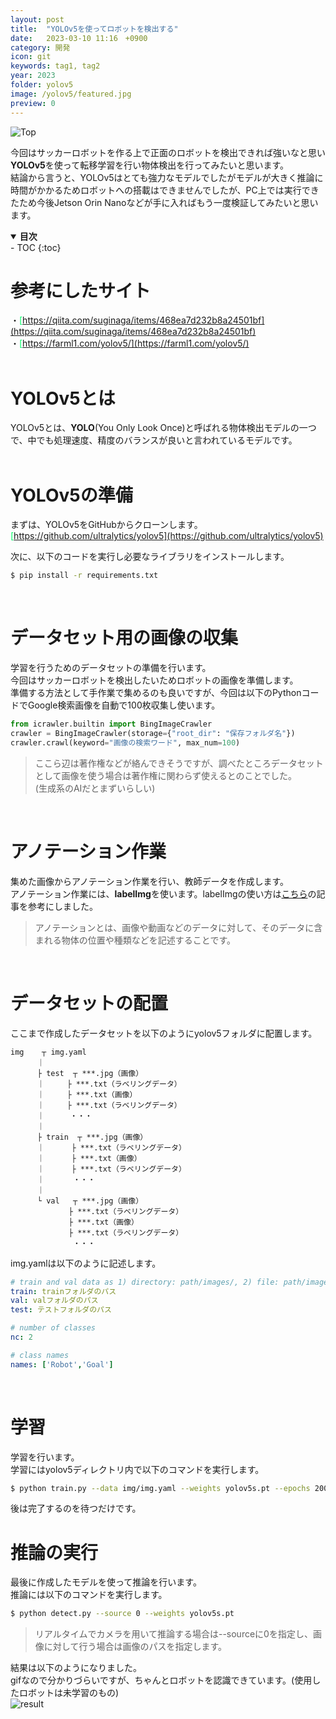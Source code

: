 ```yaml
---
layout: post
title:  "YOLOv5を使ってロボットを検出する"
date:   2023-03-10 11:16　+0900
category: 開発
icon: git
keywords: tag1, tag2
year: 2023
folder: yolov5
image: /yolov5/featured.jpg
preview: 0
---
```


![Top](../../post-img/開発/yolov5/yolov5.gif)

今回はサッカーロボットを作る上で正面のロボットを検出できれば強いなと思い**YOLOv5**を使って転移学習を行い物体検出を行ってみたいと思います。<br>
結論から言うと、YOLOv5はとても強力なモデルでしたがモデルが大きく推論に時間がかかるためロボットへの搭載はできませんでしたが、PC上では実行できたため今後Jetson Orin Nanoなどが手に入ればもう一度検証してみたいと思います。

<details open markdown="block">
  <summary><b>目次</b></summary>
- TOC
{:toc}
</details>

# 参考にしたサイト
・<span style="color: #00FF66; ">[https://qiita.com/suginaga/items/468ea7d232b8a24501bf](https://qiita.com/suginaga/items/468ea7d232b8a24501bf)</span>
<br>
・<span style="color: #00FF66; ">[https://farml1.com/yolov5/](https://farml1.com/yolov5/)</span>
<br><br>

# YOLOv5とは
YOLOv5とは、**YOLO**(You Only Look Once)と呼ばれる物体検出モデルの一つで、中でも処理速度、精度のバランスが良いと言われているモデルです。<br>
<br>

# YOLOv5の準備
まずは、YOLOv5をGitHubからクローンします。<br>
<span style="color: #00FF66; ">[https://github.com/ultralytics/yolov5](https://github.com/ultralytics/yolov5)</span>
<br>

次に、以下のコードを実行し必要なライブラリをインストールします。<br>
```bash
$ pip install -r requirements.txt
```
<br>

# データセット用の画像の収集
学習を行うためのデータセットの準備を行います。<br>
今回はサッカーロボットを検出したいためロボットの画像を準備します。<br>
準備する方法として手作業で集めるのも良いですが、今回は以下のPythonコードでGoogle検索画像を自動で100枚収集し使います。<br>
```python
from icrawler.builtin import BingImageCrawler
crawler = BingImageCrawler(storage={"root_dir": "保存フォルダ名"})
crawler.crawl(keyword="画像の検索ワード", max_num=100)
```

> ここら辺は著作権などが絡んできそうですが、調べたところデータセットとして画像を使う場合は著作権に関わらず使えるとのことでした。<br>
(生成系のAIだとまずいらしい)<br>

<br>

# アノテーション作業
集めた画像からアノテーション作業を行い、教師データを作成します。<br>
アノテーション作業には、**labelImg**を使います。labelImgの使い方は<span style="color: #00FF66; ">[こちら](https://laid-back-scientist.com/labelimg)</span>の記事を参考にしました。<br>
> アノテーションとは、画像や動画などのデータに対して、そのデータに含まれる物体の位置や種類などを記述することです。<br>

<br>


# データセットの配置
ここまで作成したデータセットを以下のようにyolov5フォルダに配置します。<br>
```
img    ┬ img.yaml
　　　 ｜　
　　　 ├ test  ┬ ***.jpg（画像）
　　　 ｜　　　├ ***.txt（ラベリングデータ）
　　　 ｜　　　├ ***.txt（画像）
　　　 ｜　　　├ ***.txt（ラベリングデータ）
　　　 ｜　    ・・・
　　　 ｜　　　　　
　　　 ├ train  ┬ ***.jpg（画像）
　　　 ｜　　 　├ ***.txt（ラベリングデータ）
　　　 ｜　　　 ├ ***.txt（画像）
　　　 ｜　　　 ├ ***.txt（ラベリングデータ）
　　　 ｜　　   ・・・
　　　 ｜　　　　　
　　　 └ val   ┬ ***.jpg（画像）
　　　  　　　 ├ ***.txt（ラベリングデータ）
　　　  　 　　├ ***.txt（画像）
　　　  　　　 ├ ***.txt（ラベリングデータ）
　　　  　　　  ・・・
```

img.yamlは以下のように記述します。<br>
```yaml
# train and val data as 1) directory: path/images/, 2) file: path/images.txt, or 3) list: [path1/images/, path2/images/]
train: trainフォルダのパス
val: valフォルダのパス
test: テストフォルダのパス

# number of classes
nc: 2

# class names
names: ['Robot','Goal']
```
<br>

# 学習
学習を行います。<br>
学習にはyolov5ディレクトリ内で以下のコマンドを実行します。<br>
```bash
$ python train.py --data img/img.yaml --weights yolov5s.pt --epochs 200
```
後は完了するのを待つだけです。
<br>

# 推論の実行
最後に作成したモデルを使って推論を行います。<br>
推論には以下のコマンドを実行します。<br>
```bash
$ python detect.py --source 0 --weights yolov5s.pt
```
> リアルタイムでカメラを用いて推論する場合は--sourceに0を指定し、画像に対して行う場合は画像のパスを指定します。<br>

結果は以下のようになりました。<br>
gifなので分かりづらいですが、ちゃんとロボットを認識できています。(使用したロボットは未学習のもの)<br>
![result]({{site.baseurl}}/post-img/開発/yolov5/yolov5.gif)